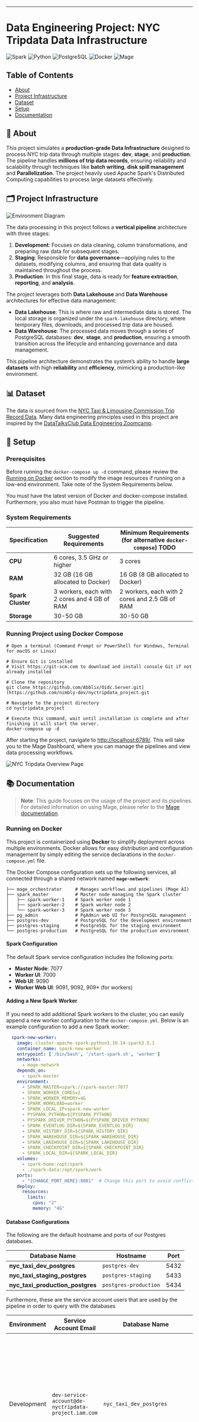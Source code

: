 ---
# Data Engineering Project: NYC Tripdata Data Infrastructure

![Spark](https://img.shields.io/badge/Spark-3.5.1-orange)
![Python](https://img.shields.io/badge/Python-3.10.14-blue)
![PostgreSQL](https://img.shields.io/badge/PostgreSQL-14-blue)
![Docker](https://img.shields.io/badge/Docker-Available-blue)
![Mage](https://img.shields.io/badge/Mage-Orchestration-orange)

## Table of Contents
- [About](#-about)
- [Project Infrastructure](#-project-infrastructure)
- [Dataset](#-dataset)
- [Setup](#-setup)
- [Documentation](#documentation)

## 🚀 About
This project simulates a **production-grade Data Infrastructure** designed to process NYC trip data through multiple stages: **dev**, **stage**, and **production**. The pipeline handles **millions of trip data records**, ensuring reliability and scalability through techniques like **batch writing**, **disk spill management** and **Parallelization**. The project heavily used Apache Spark's Distributed Computing capabilities to process large datasets effectively.  

## 🗂️ Project Infrastructure
![Environment Diagram](images/environment_diagram.png)

The data processing in this project follows a **vertical pipeline** architecture with three stages:
1. **Development**: Focuses on data cleaning, column transformations, and preparing raw data for subsequent stages.
2. **Staging**: Responsible for **data governance**—applying rules to the datasets, modifying columns, and ensuring that data quality is maintained throughout the process.
3. **Production**: In this final stage, data is ready for **feature extraction**, **reporting**, and **analysis**.

The project leverages both **Data Lakehouse** and **Data Warehouse** architectures for effective data management:
- **Data Lakehouse**: This is where raw and intermediate data is stored. The local storage is organized under the `spark-lakehouse` directory, where temporary files, downloads, and processed trip data are housed.
- **Data Warehouse**: The processed data moves through a series of PostgreSQL databases: **dev**, **stage**, and **production**, ensuring a smooth transition across the lifecycle and enhancing governance and data management.

This pipeline architecture demonstrates the system’s ability to handle **large datasets** with high **reliability** and **efficiency**, mimicking a production-like environment.

## 📊 Dataset
The data is sourced from the [NYC Taxi & Limousine Commission Trip Record Data](https://www.nyc.gov/site/tlc/about/tlc-trip-record-data.page). Many data engineering principles used in this project are inspired by the [DataTalksClub Data Engineering Zoomcamp](https://github.com/DataTalksClub/data-engineering-zoomcamp).

## 📝 Setup

### Prerequisites

Before running the `docker-compose up -d` command, please review the [Running on Docker](###Running-on-docker) section to modify the image resources if running on a low-end environment. Take note of the System Requirements below.

You must have the latest version of Docker and docker-compose installed. Furthermore, you also must have Postman to trigger the pipeline.

### System Requirements

| Specification       | Suggested Requirements                          | Minimum Requirements (for alternative `docker-compose`) TODO |
|---------------------|-------------------------------------------------|----------------------------------------------------------|
| **CPU**             | 6 cores, 3.5 GHz or higher                      | 3 cores                                                   |
| **RAM**             | 32 GB (16 GB allocated to Docker)               | 16 GB (8 GB allocated to Docker)                          |
| **Spark Cluster**    | 3 workers, each with 2 cores and 4 GB of RAM    | 2 workers, each with 2 cores and 2.5 GB of RAM            |
| **Storage**         | 30-50 GB                                        | 30-50 GB                                                  |


### Running Project using Docker Compose

```shell
# Open a terminal (Command Prompt or PowerShell for Windows, Terminal for macOS or Linux)

# Ensure Git is installed
# Visit https://git-scm.com to download and install console Git if not already installed

# Clone the repository
git clone https://github.com/Abblix/Oidc.Server.git](https://github.com/nimbly-dev/nyctripdata_project.git

# Navigate to the project directory
cd nyctripdata_project

# Execute this command, wait until installation is complete and after finishing it will start the server.
docker-compose up -d
```

After starting the project, navigate to [http://localhost:6789/](http://localhost:6789/). This will take you to the Mage Dashboard, where you can manage the pipelines and view data processing workflows.

![NYC Tripdata Overview Page](images/documentation/nyc_tripdata_homepage.JPG)

## 📚 Documentation

> **Note**: This guide focuses on the usage of the project and its pipelines. For detailed information on using Mage, please refer to the [Mage documentation](https://docs.mage.ai/introduction/overview).

### Running on Docker

This project is containerized using **Docker** to simplify deployment across multiple environments. Docker allows for easy distribution and configuration management by simply editing the service declarations in the `docker-compose.yml` file.

The Docker Compose configuration sets up the following services, all connected through a shared network named **`mage-network`**:

```
├── mage_orchestrator     # Manages workflows and pipelines (Mage AI)
├── spark_master          # Master node managing the Spark cluster
│   ├── spark-worker-1    # Spark worker node 1
│   ├── spark-worker-2    # Spark worker node 2
│   └── spark-worker-3    # Spark worker node 3
├── pg_admin              # PgAdmin web UI for PostgreSQL management
├── postgres-dev          # PostgreSQL for the development environment
├── postgres-staging      # PostgreSQL for the staging environment
└── postgres-production   # PostgreSQL for the production environment
```

#### Spark Configuration

The default Spark service configuration includes the following ports:

- **Master Node**: 7077
- **Worker UI**: 7000
- **Web UI**: 9090
- **Worker Web UI**: 9091, 9092, 909* (for workers)

#### Adding a New Spark Worker

If you need to add additional Spark workers to the cluster, you can easily append a new worker configuration to the `docker-compose.yml`. Below is an example configuration to add a new Spark worker:

```yaml
  spark-new-worker:
    image: cluster-apache-spark:python3.10.14-spark3.5.1
    container_name: spark-new-worker
    entrypoint: ['/bin/bash', '/start-spark.sh', 'worker']
    networks:
      - mage-network
    depends_on:
      - spark-master
    environment:
      - SPARK_MASTER=spark://spark-master:7077
      - SPARK_WORKER_CORES=2  
      - SPARK_WORKER_MEMORY=4G 
      - SPARK_WORKLOAD=worker
      - SPARK_LOCAL_IP=spark-new-worker
      - PYSPARK_PYTHON=${PYSPARK_PYTHON}
      - PYSPARK_DRIVER_PYTHON=${PYSPARK_DRIVER_PYTHON}
      - SPARK_EVENTLOG_DIR=${SPARK_EVENTLOG_DIR}
      - SPARK_HISTORY_DIR=${SPARK_HISTORY_DIR}
      - SPARK_WAREHOUSE_DIR=${SPARK_WAREHOUSE_DIR}
      - SPARK_LAKEHOUSE_DIR=${SPARK_LAKEHOUSE_DIR}
      - SPARK_CHECKPOINT_DIR=${SPARK_CHECKPOINT_DIR}
      - SPARK_LOCAL_DIR=${SPARK_LOCAL_DIR}
    volumes:
      - spark-home:/opt/spark
      - ./spark-data:/opt/spark/work
    ports:
      - "{CHANGE_PORT_HERE}:8081"  # Change this port to avoid conflicts
    deploy:
      resources:
        limits:
          cpus: "2"
          memory: "4G"
```

#### Database Configurations

The following are the default hostname and ports of our Postgres databases.

| Database Name               | Hostname            | Port  |
|-----------------------------|---------------------|-------|
| **nyc_taxi_dev_postgres**    | `postgres-dev`      | 5432  |
| **nyc_taxi_staging_postgres**| `postgres-staging`  | 5433  |
| **nyc_taxi_production_postgres** | `postgres-production` | 5434  |

Furthermore, these are the service account users that are used by the pipeline in order to query with the databases

| Environment | Service Account Email | Database Name | Role (Privileges) |
|-------------|-----------------------|---------------|-------------------|
| Development | `dev-service-account@de-nyctripdata-project.iam.com` | `nyc_taxi_dev_postgres` | - **SELECT**, **INSERT**, **UPDATE**, **DELETE** on all tables in `public` and `temp` schemas<br>- **CREATE** on `public` and `temp` schemas<br>- **USAGE**, **SELECT** on all sequences in `public` and `temp` schemas |
| Staging | `staging-service-account@de-nyctripdata-project.iam.com` | `nyc_taxi_staging_postgres` | - **SELECT**, **INSERT**, **UPDATE**, **DELETE** on all tables in `public` and `temp` schemas<br>- **CREATE** on `public` and `temp` schemas<br>- **USAGE**, **SELECT** on all sequences in `public` and `temp` schemas |
| Production | `production-service-account@de-nyctripdata-project.iam.com` | `nyc_taxi_production_postgres` | - **SELECT**, **INSERT**, **UPDATE**, **DELETE** on all tables in `public` and `temp` schemas<br>- **CREATE** on `public` and `temp` schemas<br>- **USAGE**, **SELECT** on all sequences in `public` and `temp` schemas |


#### Populating the Databases with Tripdata

To populate the databases with NYC trip data, you can use the **spark_populate_tripdata_local_infrastructure** pipeline. This pipeline orchestrates various stages, transforming raw trip data into production-ready formats to be stored in both the Data Warehouse and Data Lakehouse.

#### Getting Started with the Pipeline

1. **Navigate to the Pipelines**:  
   From the Mage Dashboard, click on **Pipelines** in the left-side panel. Then, select the **spark_populate_tripdata_local_infrastructure** pipeline to proceed.

   ![NYC Tripdata Pipeline List](images/documentation/pipeline_list_spark_populate_tripdata_local_infastructure.JPG)

2. **Trigger the Pipeline**:  
   On the pipeline page, navigate to **Trigger** in the left-side panel. Click on the **Run Pipeline orchestration via API** hyperlink to open the pipeline's trigger endpoint.

   ![Pipeline Trigger](images/documentation/trigger_spark_populate_tripdata_local_infastructure.JPG)

3. **Execute the Pipeline via API**:  
   Copy the API URL provided and use a tool like Postman to execute the pipeline.

   ![Trigger Endpoint URL](images/documentation/endpoint_spark_populate_tripdata_local_infastructure.JPG)

##### Example API Request Body

Here’s an example request body that you can use in Postman to run the pipeline:

```json
{
  "pipeline_run": {
    "variables": {
      "dev_limit_rows" : -1,
      "end_month": 12,
      "end_year": 2021,
      "start_month": 1,
      "start_year": 2021,
      "pipeline_run_name": "populate_fhvtripdata_2022",
      "spark_mode" : "cluster",
      "tripdata_type": "fhv_cab_tripdata",
      "data_loss_threshold": "very_strict",
      "is_overwrite_enabled": true
    }
  }
}
```

- **dev_limit_rows**: Set to `-1` to process all rows, or limit the number of rows for testing.
- **start_year / start_month**: Specify the start period for the trip data.
- **end_year / end_month**: Specify the end period for the trip data.
- **pipeline_run_name**: A custom name for the pipeline run.
- **spark_mode**: Choose the Spark execution mode, e.g., `local` or `cluster`.
- **tripdata_type**: The type of trip data to process (e.g., `fhv_cab_tripdata`).
- **data_loss_threshold**: Set to `"very_strict"` for strict error handling during data processing.

Once you send the request, the pipeline will begin processing the data as per the parameters you provided.


##### API Request Body Parameters

| Parameter             | Description                                                                                                                                                            | Example Value                       |
|-----------------------|------------------------------------------------------------------------------------------------------------------------------------------------------------------------|-------------------------------------|
| **dev_limit_rows**     | Limit the number of rows for testing. Set to `-1` to process all rows.                                                                                                  | `-1` (process all rows)             |
| **start_year**         | The start year of the trip data to be processed.                                                                                                                        | `2021`                              |
| **start_month**        | The start month of the trip data to be processed.                                                                                                                       | `1` (for January)                   |
| **end_year**           | The end year of the trip data to be processed.                                                                                                                          | `2021`                              |
| **end_month**          | The end month of the trip data to be processed.                                                                                                                         | `12` (for December)                 |
| **pipeline_run_name**  | A custom name for the pipeline run, useful for tracking multiple runs.                                                                                                  | `"populate_fhvtripdata_2022"`       |
| **spark_mode**         | The execution mode for Spark. Set to `"local"` for local execution or `"cluster"` for distributed execution.                                                            | `"cluster"`                         |
| **tripdata_type**      | Specifies the type of trip data to be processed. Possible values: `"yellow_cab_tripdata"`, `"green_cab_tripdata"`, `"fhv_cab_tripdata"`.                                 | `"fhv_cab_tripdata"`                |
| **data_loss_threshold**| Specifies the acceptable level of data loss during processing. Possible values: `"very_strict"` (1% loss), `"strict"` (5% loss), `"moderate"` (10% loss).                | `"very_strict"`                     |
| **is_overwrite_enabled**| Specifies if either to overwrite or update existing data on the PSQL data-warehouse.                                                                                   | `"true"`                     |

**Explanation of Key Parameters:**
- **tripdata_type**: Choose between `yellow_cab_tripdata`, `green_cab_tripdata`, or `fhv_cab_tripdata` based on the dataset you want to process.
- **data_loss_threshold**: Defines how much data loss is acceptable during the data processing pipeline. Here’s how the thresholds break down:
  - `"very_strict"`: Maximum data loss of **1%**.
  - `"strict"`: Maximum data loss of **5%**.
  - `"moderate"`: Maximum data loss of **10%**.
 
#### Structure of the Populate Tripdata Pipeline 

![Trigger Endpoint URL](images/documentation/pipeline_diagram.png)

This diagram is the overview of the Pipeline Orchestration. This follows the Data Proccessing stages that we mentioned on the Project description.

The following is the Pipelines being run by this pipeline Orchestration

```
├── conditional_run_spark_taxi_etl_to_dev_partition # Run Pipeline based on tripdata
├───spark_yellow_taxi_etl_to_dev_partition
├───spark_green_taxi_etl_to_dev_partition
├───spark_fhv_taxi_etl_to_dev_partition
├── check_if_spark_taxi_etil_to_dev_partition_is_done # Run Pipeline based on tripdata
├───spark_load_to_psql_stage
├───spark_psql_stage_to_local_lakehouse_dir
├───spark_psql_stage_to_production
├───data_tmp_cleanup
```

#### Populate Infra Tripdata Pipelines

![Populate Infra Tripdata Pipelines](images/documentation/spark_populate_tripdata_local_infastructure_pipeline_chart.JPG)

The `Populate Infra Tripdata Pipelines` workflow is a series of pipelines that automate the processing of NYC trip data from downloading to production. Each pipeline performs specific tasks to ensure data is correctly processed, cleaned, and loaded into PostgreSQL and the Lakehouse storage.

###### 1. **`spark_taxi_etil_to_dev_partition` Pipeline**

This pipeline is responsible for preparing the trip data for further processing:

- Downloads raw trip data from the NYC Tripdata website.
- Transforms columns by converting data types and renaming columns as necessary.
- Cleans the data for quality assurance.
- Writes the cleaned data to a temporary Parquet directory in the **dev** environment.

###### 2. **`spark_load_to_psql_stage` Pipeline**

This pipeline loads the cleaned trip data into the **staging** PostgreSQL table using an upsert strategy:

- Ingests the cleaned data from the **dev** Parquet directory.
- Runs an additional cleaning process on the data.
- Adds a **dwid** (primary key) to each record in the trip data.
- Appends the data to the **staging** trip data table using an **overwrite** or **upsert** strategy:
  - Writes temporary .csv files that will be copied to the staging table.
  - If overwrite is enabled. It will truncate the selected partitoned table first, and then parallelly copy the csv to the stage table
  - If overwrite is disabled. It will create a temporary table first, and then the temporary table will be populated by parallel PSQL copy command. Finally, we will insert the data using Upsert strategy.

Overwrite Workflow: 
![Spark Load Workflow](images/documentation/psql_load_workflow.gif)

###### 3. **`spark_psql_stage_to_local_lakehouse_dir` Pipeline**

This pipeline moves the trip data from the **staging** PostgreSQL table to the local Lakehouse directory:

- Extracts the data from the **staging** trip data table.
- Writes the data to a **pre-lakehouse** temporary Parquet directory.
- Writes the final data to the **Lakehouse** directory at `/opt/spark/spark-lakehouse/partitioned/{tripdata_type}/data` in Parquet format.

###### 4. **`spark_psql_stage_to_production` Pipeline**

This pipeline transfers data from the **Lakehouse** and **staging** environments to the **production** PostgreSQL table:

- Reads data from both the **Lakehouse** and the **staging** table, writing them into temporary directories.
- Join the two datasets, treating the **Lakehouse** as the source of truth.
- Applies a basic cleaning process to the combined dataset.
- Loads the cleaned and combined data into the **production** trip data table using an **upsert strategy** similar to the one used in the `spark_load_to_psql_stage` pipeline.

### Tripdata Tables

When using Docker Compose, partitioned **Tripdata** tables will be created without data. A series of SQL queries will be executed, and you can review these queries in the deployment folder. The project includes three types of datasets:

| Dataset         | Description                               | Data Dictionary                                                   |
|-----------------|-------------------------------------------|-------------------------------------------------------------------|
| **Yellow Tripdata**  | Data containing trip records for Yellow Cab taxis. | [Yellow Tripdata Dictionary](https://www.nyc.gov/assets/tlc/downloads/pdf/data_dictionary_trip_records_yellow.pdf) |
| **Green Tripdata**   | Data containing trip records for Green Cab taxis.  | [Green Tripdata Dictionary](https://www.nyc.gov/assets/tlc/downloads/pdf/data_dictionary_trip_records_green.pdf)  |
| **FHV Tripdata**     | Data containing trip records for For-Hire Vehicles. | [FHV Tripdata Dictionary](https://www.nyc.gov/assets/tlc/downloads/pdf/data_dictionary_trip_records_fhv.pdf)    |

#### `dwid` Column

The `dwid` column is added at the stage level and is used as a primary key in various Trip datasets. It is generated by hashing a concatenation of common columns (`pickup_datetime`, `dropoff_datetime`, `pu_location_id`, and `do_location_id`) using the SHA-256 algorithm. 

Key Points:
- **Uniqueness**: The `dwid` is designed to be unique and deterministic. It is not random but derived from consistent values in the common columns.
- **Deterministic Nature**: This ensures that the `dwid` remains consistent even if the data pipeline is run multiple times. This deterministic approach supports reliable upserts (updates and inserts) without duplication.

By generating a `dwid` based on these key columns, we ensure consistent and unique identification across datasets, facilitating efficient data management and integration.

#### Partitioning in the Tripdata Tables

When data is appended to Tripdata tables, the pipeline creates a partition based on the month extracted from `pickup_datetime`. Each partition corresponds to a specific month. Data is inserted into the appropriate partition after creation.

A SQL function available in all public schemas automates this process. It takes the table name and target date in datetime format, creating a partition named: {tripdata_table_name}{environment}{year}_{month}. The default partition key is `pickup_datetime`.


### Modifying the Pipeline

When modifying the pipeline, consider the following guidelines:

- **Development Stage**: Apply specific changes such as column transformations, new cleaning rules, or additional data to the development pipeline (e.g., `spark_yellow_taxi_etl_to_dev_partition`). This stage is intended for testing changes specific to a Tripdata type.

- **Stage Level**: Use this stage for ensuring data integrity, adding columns present across datasets, and pre-production data cleaning and transformation. It is suitable for global changes that affect all Tripdata types.

- **Production Level**: Make minimal changes here. This stage combines lakehouse data and stage data to maintain data integrity. Include only dynamic cleaning operations. Avoid column transformations at this level; these should be handled in the Stage level for global changes or the Development stage for specific changes.
